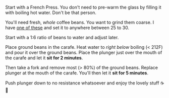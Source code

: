 Start with a French Press. You don't need to pre-warm the glass by filling it with boiling hot water. Don't be that person.

You'll need fresh, _whole_ coffee beans. You want to grind them coarse. I have [one of these](https://baratza.com/grinder/encore/) and set it to anywhere between 25 to 30.

Start with a 1:6 ratio of beans to water and adjust later.

Place ground beans in the carafe. Heat water to _right below_ boiling (< 212F) and pour it over the ground beans. Place the plunger just over the mouth of the carafe and let it **sit for 2 minutes**.

Then take a fork and remove most (> 80%) of the ground beans. Replace plunger at the mouth of the carafe. You'll then let it **sit for 5 minutes**.

Push plunger down to no resistance whatsoever and enjoy the lovely stuff ☕️ 🥰
